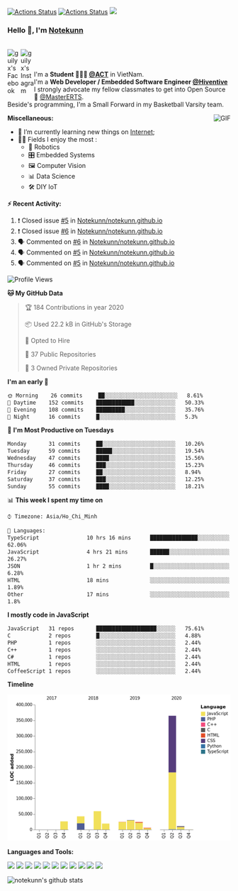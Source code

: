 [![Actions Status](https://github.com/Notekunn/Notekunn/workflows/wakatime-stats/badge.svg)](https://github.com/Notekunn/Notekunn/actions)
[![Actions Status](https://github.com/Notekunn/Notekunn/workflows/update-gh-activity/badge.svg)](https://github.com/Notekunn/Notekunn/actions)
![](https://visitor-badge.glitch.me/badge?page_id=guilyx.guilyx)

### Hello 👋, I'm [Notekunn](https://Notekunn.github.io) 

<br/>
<a href="https://www.facebook.com/ShiinDz">
  <img align="left" alt="guilyx's Facebook" width="30px" src="https://image.flaticon.com/icons/svg/2111/2111342.svg" />
</a>
<a href="https://www.instagram.com/_unique.scary_">
  <img align="left" alt="guilyx's Instagram" width="30px" src="https://image.flaticon.com/icons/svg/2111/2111421.svg" />
</a> <br /> <br />

I'm a **Student 👨🏽‍💼 [@ACT](http://actvn.edu.vn/)** in VietNam. <br />
I'm a **Web Developer / Embedded Software Engineer [@Hiventive](https://www.hiventive.com)**  <br />
I strongly advocate my fellow classmates to get into Open Source 📢 [@MasterERTS](https://github.com/MasterERTS).  <br />
Beside's programming, I'm a Small Forward in my Basketball Varsity team. <br />

  <img align="right" alt="GIF" src="https://media1.tenor.com/images/1c6140897565e34a4e98f618e220dc0d/tenor.gif?itemid=9358372" />
  
**Miscellaneous:**

- 📖 I’m currently learning new things on [Internet](https://www.google.com.vn);
- 🤹🏽 Fields I enjoy the most :
  - 🤖 Robotics 
  - 🎛 Embedded Systems
  - 🖼 Computer Vision
  - 📊 Data Science
  - 🛠 DIY IoT

**:zap: Recent Activity:**

<!--START_SECTION:activity-->
1. ❗️ Closed issue [#5](https://github.com//Notekunn/notekunn.github.io/issues/5) in [Notekunn/notekunn.github.io](https://github.com//Notekunn/notekunn.github.io)
2. ❗️ Closed issue [#6](https://github.com//Notekunn/notekunn.github.io/issues/6) in [Notekunn/notekunn.github.io](https://github.com//Notekunn/notekunn.github.io)
3. 🗣 Commented on [#6](https://github.com//Notekunn/notekunn.github.io/issues/6) in [Notekunn/notekunn.github.io](https://github.com//Notekunn/notekunn.github.io)
4. 🗣 Commented on [#5](https://github.com//Notekunn/notekunn.github.io/issues/5) in [Notekunn/notekunn.github.io](https://github.com//Notekunn/notekunn.github.io)
5. 🗣 Commented on [#5](https://github.com//Notekunn/notekunn.github.io/issues/5) in [Notekunn/notekunn.github.io](https://github.com//Notekunn/notekunn.github.io)
<!--END_SECTION:activity-->

<!--START_SECTION:waka-->
![Profile Views](http://img.shields.io/badge/Profile%20Views-337-blue)

**🐱 My GitHub Data** 

> 🏆 184 Contributions in year 2020
 > 
> 📦 Used 22.2 kB in GitHub's Storage 
 > 
> 💼 Opted to Hire
 > 
> 📜 37 Public Repositories 
 > 
> 🔑 3 Owned Private Repositories 

**I'm an early 🐤** 

```text
🌞 Morning    26 commits     ██░░░░░░░░░░░░░░░░░░░░░░░   8.61% 
🌆 Daytime    152 commits    ████████████░░░░░░░░░░░░░   50.33% 
🌃 Evening    108 commits    █████████░░░░░░░░░░░░░░░░   35.76% 
🌙 Night      16 commits     █░░░░░░░░░░░░░░░░░░░░░░░░   5.3%

```
📅 **I'm Most Productive on Tuesdays** 

```text
Monday       31 commits     ██░░░░░░░░░░░░░░░░░░░░░░░   10.26% 
Tuesday      59 commits     █████░░░░░░░░░░░░░░░░░░░░   19.54% 
Wednesday    47 commits     ████░░░░░░░░░░░░░░░░░░░░░   15.56% 
Thursday     46 commits     ███░░░░░░░░░░░░░░░░░░░░░░   15.23% 
Friday       27 commits     ██░░░░░░░░░░░░░░░░░░░░░░░   8.94% 
Saturday     37 commits     ███░░░░░░░░░░░░░░░░░░░░░░   12.25% 
Sunday       55 commits     ████░░░░░░░░░░░░░░░░░░░░░   18.21%

```


📊 **This week I spent my time on** 

```text
⌚︎ Timezone: Asia/Ho_Chi_Minh

💬 Languages: 
TypeScript               10 hrs 16 mins      ███████████████░░░░░░░░░░   62.06% 
JavaScript               4 hrs 21 mins       ██████░░░░░░░░░░░░░░░░░░░   26.27% 
JSON                     1 hr 2 mins         █░░░░░░░░░░░░░░░░░░░░░░░░   6.28% 
HTML                     18 mins             ░░░░░░░░░░░░░░░░░░░░░░░░░   1.89% 
Other                    17 mins             ░░░░░░░░░░░░░░░░░░░░░░░░░   1.8%

```

**I mostly code in JavaScript** 

```text
JavaScript   31 repos       ███████████████████░░░░░░   75.61% 
C            2 repos        █░░░░░░░░░░░░░░░░░░░░░░░░   4.88% 
PHP          1 repos        ░░░░░░░░░░░░░░░░░░░░░░░░░   2.44% 
C++          1 repos        ░░░░░░░░░░░░░░░░░░░░░░░░░   2.44% 
C#           1 repos        ░░░░░░░░░░░░░░░░░░░░░░░░░   2.44% 
HTML         1 repos        ░░░░░░░░░░░░░░░░░░░░░░░░░   2.44% 
CoffeeScript 1 repos        ░░░░░░░░░░░░░░░░░░░░░░░░░   2.44%

```


**Timeline**

![Chart not found](https://github.com/Notekunn/Notekunn/blob/master/charts/bar_graph.png) 


<!--END_SECTION:waka-->

**Languages and Tools:**  

<code><img height="50" src="https://image.flaticon.com/icons/svg/2861/2861557.svg"></code>
<code><img height="50" src="https://image.flaticon.com/icons/svg/3190/3190604.svg"></code>
<code><img height="50" src="https://image.flaticon.com/icons/svg/2942/2942156.svg"></code>
<code><img height="50" src="https://img.icons8.com/color/48/000000/golang.png"></code>
<code><img height="50" src="https://image.flaticon.com/icons/svg/1628/1628182.svg"></code>
<code><img height="50" src="https://image.flaticon.com/icons/png/512/2085/2085061.png"></code>
<code><img height="50" src="https://image.flaticon.com/icons/svg/2535/2535543.svg"></code>
<code><img height="50" src="https://cdn.icon-icons.com/icons2/1508/PNG/512/matlab_104289.png"></code>
<code><img height="50" src="https://image.flaticon.com/icons/svg/2721/2721297.svg"></code>
<code><img height="50" src="https://image.flaticon.com/icons/svg/752/752605.svg"></code>
<code><img height="50" src="https://image.flaticon.com/icons/svg/1680/1680899.svg"></code>

![notekunn's github stats](https://github-readme-stats.vercel.app/api?username=notekunn&show_icons=true&hide_border=true)
